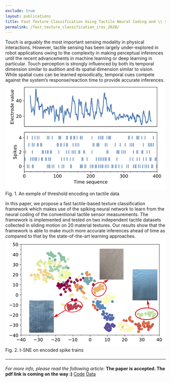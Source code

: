 ```yaml
---
exclude: true
layout: publications
title: Fast Texture Classification Using Tactile Neural Coding and \\ Spiking Neural Network
permalink: /fast_texture_classification_iros_2020/
---
```


<style type="text/css">
	.content {
	  padding: 0 18px;
	  display: none;
	  overflow: hidden;
	  background-color: white;
	  font-family: Liberation Mono;
	  font-size: 14px;
	}
</style>

Touch is arguably the most important sensing modality in physical interactions. However, tactile sensing has been largely under-explored in robot applications owing to the complexity in making perceptual inferences until the recent advancements in machine learning or deep learning in particular. Touch perception is strongly influenced by both its temporal dimension similar to audition and its spatial dimension similar to vision. While spatial cues can be learned episodically, temporal cues compete against the system’s response/reaction time to provide accurate inferences. <br>
<img src='../assets/imgs/SNN_IROS/example2.png'>
<tag style="font-size:14px">Fig. 1. An exmple of threshold encoding on tactile data</tag>
<br>

In this paper, we propose a fast tactile-based texture classification framework which makes use of the spiking neural network to learn from the neural coding of the conventional tactile sensor measurements. The framework is implemented and tested on two independent tactile datasets collected in sliding motion on 20 material textures. Our results show that the framework is able to make much more accurate inferences ahead of time as compared to that by the state-of-the-art learning approaches.
<img src='../assets/imgs/SNN_IROS/clustering_with_material.png'>
<tag style="font-size:14px">Fig. 2. t-SNE on encoded spike trains</tag>
<br>



<hr style="width:100%;text-align:left;margin-left:0;margin-top: 20px;margin-bottom: 20px;">

<i>For more info, please read the following article:</i>
<b>The paper is accepted. The pdf link is coming on the way :) </b>
<a href="https://github.com/dexrob/fast_texture_recognition.git">Code</a>&nbsp;<a href="https://github.com/dexrob/tactile_data_IROS2020_preprocessed.git">Data</a> 

<!-- Note: Change the citation info later, once the pdf is ready, -->
<!-- <ul>
	<li>
		Taunyazov, Tasbolat; Koh, Hui Fang; Wu, Yan; Cai, Caixia; Soh, Harold. <br>
		<b>Towards effective tactile identification of textures using a hybrid touch approach.</b> <br>
		2019 International Conference on Robotics and Automation (ICRA), pp. 4269-4275, IEEE, Montreal, Canada, 2019, ISBN: 978-1-5386-6027-0.<br>
		<a href="https://www.yan-wu.com/docs/taunyanov2019towards.pdf">Pdf</a> &nbsp; <a href="">Data</a> &nbsp;<a class="collapsible">Cite</a>
		<div class="content">
		<br>
		@inproceedings{taunyazov2019towards, <br>
		  title={Towards effective tactile identification of textures using a hybrid touch approach},<br>
		  author={Taunyazov, Tasbolat and Koh, Hui Fang and Wu, Yan and Cai, Caixia and Soh, Harold},<br>
		  booktitle={2019 International Conference on Robotics and Automation (ICRA)},<br>
		  pages={4269--4275},<br>
		  year={2019},<br>
		  organization={IEEE}<br>
		}
		</div>
	</li>
</ul> -->

<script>
var coll = document.getElementsByClassName("collapsible");
var i;
for (i = 0; i < coll.length; i++) {
  coll[i].addEventListener("click", function() {
    this.classList.toggle("active");
    var content = this.nextElementSibling;
    if (content.style.display === "block") {
      content.style.display = "none";
    } else {
      content.style.display = "block";
    }
  });
}
</script>